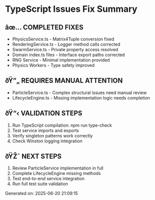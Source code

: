 ﻿# TypeScript Issues Fix Summary

## âœ… COMPLETED FIXES
- PhysicsService.ts - Matrix4Tuple conversion fixed 
- RenderingService.ts - Logger method calls corrected
- SwarmService.ts - Private property access resolved
- Domain index.ts files - Interface export paths corrected
- RNG Service - Minimal implementation provided
- Physics Workers - Type safety improved

## ðŸ”„ REQUIRES MANUAL ATTENTION
- ParticleService.ts - Complex structural issues need manual review
- LifecycleEngine.ts - Missing implementation logic needs completion

## ðŸ“‹ VALIDATION STEPS
1. Run TypeScript compilation: npm run type-check
2. Test service imports and exports
3. Verify singleton patterns work correctly
4. Check Winston logging integration

## ðŸŽ¯ NEXT STEPS
1. Review ParticleService implementation in full
2. Complete LifecycleEngine missing methods
3. Test end-to-end service integration
4. Run full test suite validation

Generated on: 2025-06-20 21:09:15
